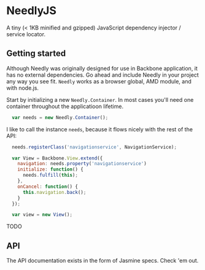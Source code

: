 NeedlyJS
======

A tiny (< 1KB minified and gzipped) JavaScript dependency injector / service locator.

## Getting started

Although Needly was originally designed for use in Backbone application, it has no external dependencies. Go ahead and include Needly in your project any way you see fit. `Needly` works as a browser global, AMD module, and with node.js.

Start by initializing a new `Needly.Container`. In most cases you'll need one container throughout the applicatioon lifetime.

```javascript
  var needs = new Needly.Container();
```

I like to call the instance `needs`, because it flows nicely with the rest of the API:

```javascript
  needs.registerClass('navigationservice', NavigationService);

  var View = Backbone.View.extend({
    navigation: needs.property('navigationservice')
    initialize: function() {
      needs.fulfill(this);
    },
    onCancel: function() {
      this.navigation.back();
    }
  });

  var view = new View();
```

TODO

## API

The API documentation exists in the form of Jasmine specs. Check 'em out.